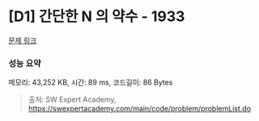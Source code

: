 # [D1] 간단한 N 의 약수 - 1933 

[문제 링크](https://swexpertacademy.com/main/code/problem/problemDetail.do?contestProbId=AV5PhcWaAKIDFAUq) 

### 성능 요약

메모리: 43,252 KB, 시간: 89 ms, 코드길이: 86 Bytes



> 출처: SW Expert Academy, https://swexpertacademy.com/main/code/problem/problemList.do